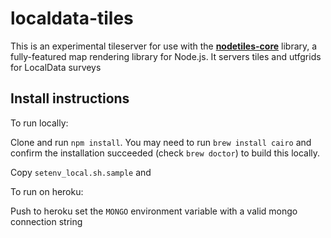 localdata-tiles
================

This is an experimental tileserver for use with the **[nodetiles-core](http://github.com/codeforamerica/nodetiles-core)** library, a fully-featured map rendering library for Node.js. It servers tiles and utfgrids for LocalData surveys

Install instructions
--------------------

To run locally:

Clone and run `npm install`. You may need to run `brew install cairo` and confirm
the installation succeeded (check `brew doctor`) to build this locally.

Copy `setenv_local.sh.sample` and

To run on heroku:

Push to heroku set the `MONGO` environment variable with a valid mongo
connection string
